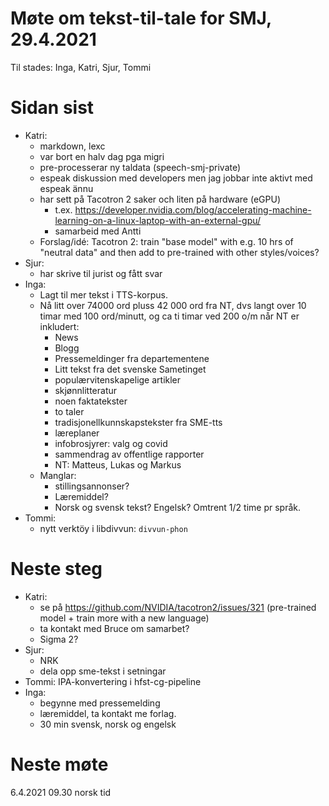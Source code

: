# Møte om tekst-til-tale for SMJ, 29.4.2021

Til stades: Inga, Katri, Sjur, Tommi

# Sidan sist

- Katri:
	* markdown, lexc
	* var bort en halv dag pga migri
	* pre-processerar ny taldata (speech-smj-private)
	* espeak diskussion med developers men jag jobbar inte aktivt med espeak ännu
	* har sett på Tacotron 2 saker och liten på hardware (eGPU)
		* t.ex. https://developer.nvidia.com/blog/accelerating-machine-learning-on-a-linux-laptop-with-an-external-gpu/
		* samarbeid med Antti
	* Forslag/idé: Tacotron 2: train "base model" with e.g. 10 hrs of "neutral data" and then add to pre-trained with other styles/voices?
- Sjur:
    - har skrive til jurist og fått svar
- Inga:
    * Lagt til mer tekst i TTS-korpus.
    * Nå litt over 74000 ord pluss 42 000 ord fra NT, dvs langt over 10 timar med 100 ord/minutt, og ca ti timar ved 200 o/m når NT er inkludert:
		* News
		* Blogg
		* Pressemeldinger fra departementene
		* Litt tekst fra det svenske Sametinget
		* populærvitenskapelige artikler
		* skjønnlitteratur
		* noen faktatekster
		* to taler
		* tradisjonellkunnskapstekster fra SME-tts
		* læreplaner
		* infobrosjyrer: valg og covid
		* sammendrag av offentlige rapporter
		* NT: Matteus, Lukas og Markus
	* Manglar:
		* stillingsannonser?
		* Læremiddel?
		* Norsk og svensk tekst? Engelsk? Omtrent 1/2 time pr språk.
- Tommi:
    * nytt verktöy i libdivvun: `divvun-phon`

# Neste steg
- Katri:
    - se på https://github.com/NVIDIA/tacotron2/issues/321 (pre-trained model + train more with a new language)
    - ta kontakt med Bruce om samarbet?
    - Sigma 2?
- Sjur:
    - NRK
    - dela opp sme-tekst i setningar
- Tommi: IPA-konvertering i hfst-cg-pipeline
- Inga:
    - begynne med pressemelding
    - læremiddel, ta kontakt me forlag.
    - 30 min svensk, norsk og engelsk

# Neste møte

6.4.2021 09.30 norsk tid
